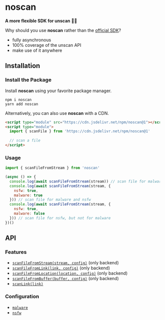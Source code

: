 # noscan

**A more flexible SDK for unscan** 💪🔎

Why should you use **noscan** rather than the [official SDK](https://npm.im/unscan)?

- fully asynchronous
- 100% coverage of the unscan API
- make use of it anywhere

## Installation

### Install the Package

Install **noscan** using your favorite package manager.

```sh-session
npm i noscan
yarn add noscan
```

Alternatively, you can also use **noscan** with a CDN.

```html
<script type="module" src="https://cdn.jsdelivr.net/npm/noscan@1"></script>
<script type="module">
  import { scanFile } from 'https://cdn.jsdelivr.net/npm/noscan@1'
  
  // scan a file
</script>
```

### Usage

```js
import { scanFileFromStream } from 'noscan'

(async () => {
  console.log(await scanFileFromStream(stream)) // scan file for malware
  console.log(await scanFileFromStream(stream, {
    nsfw: true,
    malware: true
  })) // scan file for malware and nsfw
  console.log(await scanFileFromStream(stream, {
    nsfw: true,
    malware: false
  })) // scan file for nsfw, but not for malware
})()
```

## API

### Features

- [`scanFileFromStream(stream, config)`]() (only backend)
- [`scanFileFromLink(link, config)`]() (only backend)
- [`scanFileFromLocation(location, config)`]() (only backend)
- [`scanFileFromBuffer(buffer, config)`]() (only backend)
- [`scanLink(link)`]()

### Configuration

- [`malware`]()
- [`nsfw`]()

